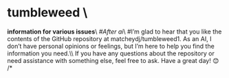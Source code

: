 # tumbleweed \\ 
**information for various issues**\\ 
*#After ai*\\ 
#I’m glad to hear that you like the contents of the GitHub repository at matcheydj/tumbleweed1. As an AI, I don’t have personal opinions or feelings, but I’m here to help you find the information you need.\\\ If you have any questions about the repository or need assistance with something else, feel free to ask. Have a great day! 😊
/*
